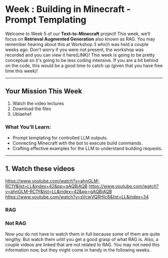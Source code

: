 # Week : Building in Minecraft - Prompt Templating

Welcome to Week 5 of our **Text-to-Minecraft** project! This week, we’ll focus on **Retrieval Augmented Generation** also known as RAG. You may remember hearing about this at Workshop 3 which was held a couple weeks ago. Don't worry if you were not present, the workshop was recorded and you can view it here(LINK)! This week is going to be pretty conceptual so it's going to be less coding intensive. If you are a bit behind on the code, this would be a good time to catch up (given that you have free time this week)!

---

## Your Mission This Week

1. Watch the video lectures
2. Download the files
3. Ublaehef

### What You’ll Learn:

- Prompt templating for controlled LLM outputs.
- Connecting Minecraft with the bot to execute build commands.
- Crafting effective examples for the LLM to understand building requests.

---

## 1. Watch these videos

https://www.youtube.com/watch?v=ahnGLM-RC1Y&list=LL&index=42&pp=gAQBiAQB
https://www.youtube.com/watch?v=ahnGLM-RC1Y&list=LL&index=42&pp=gAQBiAQB
https://www.youtube.com/watch?v=sVcwVQRHIc8&list=LL&index=34

### RAG


### Not RAG

Now you do not have to watch them in full because some of them are quite lengthy. But watch them until you get a good grasp of what RAG is. Also, a couple videos are linked that are not related to RAG. You may not need this information now, but they might come in handy in the following weeks.
